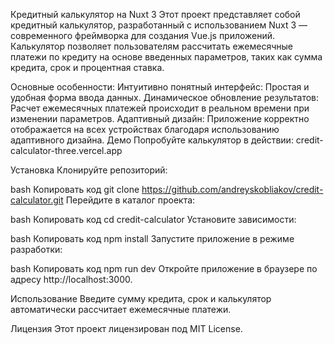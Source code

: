 Кредитный калькулятор на Nuxt 3
Этот проект представляет собой кредитный калькулятор, разработанный с использованием Nuxt 3 — современного фреймворка для создания Vue.js приложений. Калькулятор позволяет пользователям рассчитать ежемесячные платежи по кредиту на основе введенных параметров, таких как сумма кредита, срок и процентная ставка.

Основные особенности:
Интуитивно понятный интерфейс: Простая и удобная форма ввода данных.
Динамическое обновление результатов: Расчет ежемесячных платежей происходит в реальном времени при изменении параметров.
Адаптивный дизайн: Приложение корректно отображается на всех устройствах благодаря использованию адаптивного дизайна.
Демо
Попробуйте калькулятор в действии: credit-calculator-three.vercel.app

Установка
Клонируйте репозиторий:

bash
Копировать код
git clone https://github.com/andreyskobliakov/credit-calculator.git
Перейдите в каталог проекта:

bash
Копировать код
cd credit-calculator
Установите зависимости:

bash
Копировать код
npm install
Запустите приложение в режиме разработки:

bash
Копировать код
npm run dev
Откройте приложение в браузере по адресу http://localhost:3000.

Использование
Введите сумму кредита, срок и калькулятор автоматически рассчитает ежемесячные платежи.

Лицензия
Этот проект лицензирован под MIT License.

